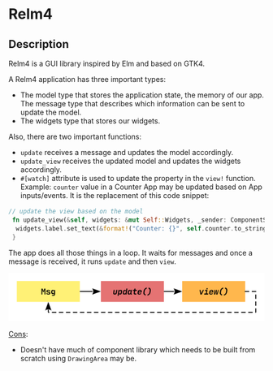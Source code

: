 # Relm4

## Description

Relm4 is a GUI library inspired by Elm and based on GTK4.

A Relm4 application has three important types:

- The model type that stores the application state, the memory of our app.
The message type that describes which information can be sent to update the model.
- The widgets type that stores our widgets.

Also, there are two important functions:

- `update` receives a message and updates the model accordingly.
- `update_view` receives the updated model and updates the widgets accordingly.
- `#[watch]` attribute is used to update the property in the `view!` function. Example: `counter` value in a Counter App may be updated based on App inputs/events. It is the replacement of this code snippet:

```rust
// update the view based on the model
 fn update_view(&self, widgets: &mut Self::Widgets, _sender: ComponentSender<Self>) {
  widgets.label.set_text(&format!("Counter: {}", self.counter.to_string()));
 }
```

The app does all those things in a loop. It waits for messages and once a message is received, it runs `update` and then `view`.

![](../../img/relm4_elm_architecture.png)

<u>Cons</u>:

- Doesn't have much of component library which needs to be built from scratch using `DrawingArea` may be.
